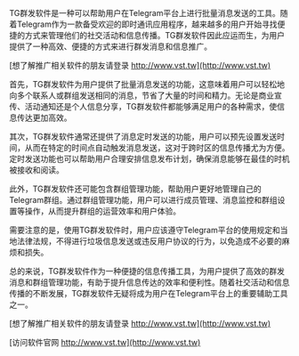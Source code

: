 TG群发软件是一种可以帮助用户在Telegram平台上进行批量消息发送的工具。随着Telegram作为一款备受欢迎的即时通讯应用程序，越来越多的用户开始寻找便捷的方式来管理他们的社交活动和信息传播。TG群发软件因此应运而生，为用户提供了一种高效、便捷的方式来进行群发消息和信息推广。

[想了解推广相关软件的朋友请登录 http://www.vst.tw](http://www.vst.tw)

首先，TG群发软件为用户提供了批量消息发送的功能，这意味着用户可以轻松地向多个联系人或群组发送相同的消息，节省了大量的时间和精力。无论是商业宣传、活动通知还是个人信息分享，TG群发软件都能够满足用户的各种需求，使信息传达更加高效。

其次，TG群发软件通常还提供了消息定时发送的功能，用户可以预先设置发送时间，从而在特定的时间点自动触发消息发送，这对于跨时区的信息传播尤为方便。定时发送功能也可以帮助用户合理安排信息发布计划，确保消息能够在最佳的时机被接收和阅读。

此外，TG群发软件还可能包含群组管理功能，帮助用户更好地管理自己的Telegram群组。通过群组管理功能，用户可以进行成员管理、消息监控和群组设置等操作，从而提升群组的运营效率和用户体验。

需要注意的是，使用TG群发软件时，用户应该遵守Telegram平台的使用规定和当地法律法规，不得进行垃圾信息发送或违反用户协议的行为，以免造成不必要的麻烦和损失。

总的来说，TG群发软件作为一种便捷的信息传播工具，为用户提供了高效的群发消息和群组管理功能，有助于提升信息传达的效率和便利性。随着社交活动和信息传播的不断发展，TG群发软件无疑将成为用户在Telegram平台上的重要辅助工具之一。

[想了解推广相关软件的朋友请登录 http://www.vst.tw](http://www.vst.tw)


[访问软件官网 http://www.vst.tw](http://www.vst.tw)
